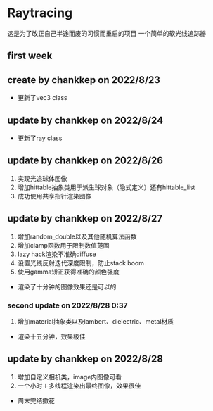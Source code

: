 # Raytracing
这是为了改正自己半途而废的习惯而重启的项目
一个简单的软光线追踪器
## first week
## create by chankkep on 2022/8/23
* 更新了vec3 class

## update by chankkep on 2022/8/24
* 更新了ray class

## update by chankkep on 2022/8/26
1. 实现光追球体图像
2. 增加hittable抽象类用于派生球对象（隐式定义）还有hittable_list
3. 成功使用共享指针渲染图像

## update by chankkep on 2022/8/27
1. 增加random_double以及其他随机算法函数
2. 增加clamp函数用于限制数值范围
3. lazy hack渲染不准确diffuse
4. 设置光线反射迭代深度限制，防止stack boom
5. 使用gamma矫正获得准确的颜色强度
* 渲染了十分钟的图像效果还是可以的
### second update on 2022/8/28 0:37
1. 增加material抽象类以及lambert、dielectric、metal材质
* 渲染十五分钟，效果极佳

## update by chankkep on 2022/8/28
1. 增加自定义相机类，image内图像可看
2. 一个小时＋多线程渲染出最终图像，效果很佳
* 周末完结撒花